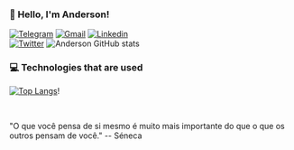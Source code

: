 ### 👊 Hello, I'm Anderson!

[![Telegram](https://img.shields.io/badge/Telegram-2CA5E0?style=for-the-badge&logo=telegram&logoColor=white)](https://t.me/DevShor)
[![Gmail](https://img.shields.io/badge/Gmail-D14836?style=for-the-badge&logo=gmail&logoColor=white)](https://mail.google.com/mail/u/0/#search/developer.shor@gmail.com?compose=new)
[![Linkedin](https://img.shields.io/badge/LinkedIn-0077B5?style=for-the-badge&logo=linkedin&logoColor=white)](https://www.linkedin.com/in/anderson-barbosa-2a2b42193/)
<br/>
[![Twitter](https://img.shields.io/badge/Twitter-1DA1F2?style=for-the-badge&logo=twitter&logoColor=white)](https://twitter.com/ShorDeveloper)
![Anderson GitHub stats](https://github-readme-stats.vercel.app/api?username=DevShor&show_icons=true&theme=highcontrast)

### 💻 Technologies that are used

[![Top Langs](https://github-readme-stats.vercel.app/api/top-langs/?username=DevShor&layout=compact)](https://github.com/anuraghazra/github-readme-stats)! 

<br/>
<p>"O que você pensa de si mesmo é muito mais importante do que o que os outros pensam de você." -- Séneca </p>
